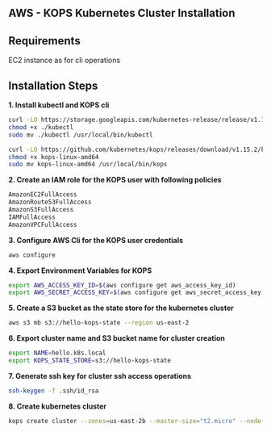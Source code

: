 ## AWS - KOPS Kubernetes Cluster Installation

## Requirements

EC2 instance as for cli operations

## Installation Steps

**1. Install kubectl and KOPS cli**

```bash
curl -LO https://storage.googleapis.com/kubernetes-release/release/v1.15.2/bin/linux/amd64/kubectl
chmod +x ./kubectl
sudo mv ./kubectl /usr/local/bin/kubectl

curl -LO https://github.com/kubernetes/kops/releases/download/v1.15.2/kops-linux-amd64
chmod +x kops-linux-amd64
sudo mv kops-linux-amd64 /usr/local/bin/kops
```

**2. Create an IAM role for the KOPS user with following  policies**

```bash
AmazonEC2FullAccess
AmazonRoute53FullAccess
AmazonS3FullAccess
IAMFullAccess
AmazonVPCFullAccess
```

**3. Configure AWS Cli for the KOPS user credentials**

```bash
aws configure
```

**4. Export Environment Variables for KOPS**

```bash
export AWS_ACCESS_KEY_ID=$(aws configure get aws_access_key_id)
export AWS_SECRET_ACCESS_KEY=$(aws configure get aws_secret_access_key)
```

**5. Create a S3 bucket as the state store for the kubernetes cluster**

```bash
aws s3 mb s3://hello-kops-state --region us-east-2
```

**6. Export cluster name and S3 bucket name for cluster creation**

```bash
export NAME=hello.k8s.local
export KOPS_STATE_STORE=s3://hello-kops-state
```

**7. Generate ssh key for cluster ssh access operations**

```bash
ssh-keygen -f .ssh/id_rsa
```

**8. Create kubernetes cluster**

```bash
kops create cluster --zones=us-east-2b --master-size="t2.micro" --node-size="t2.micro" --node-count="3" --master-count=1 --kubernetes-version=1.15.12 ${NAME}
```
